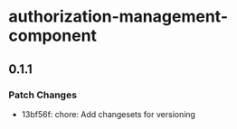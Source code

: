 # authorization-management-component

## 0.1.1

### Patch Changes

- 13bf56f: chore: Add changesets for versioning

